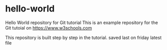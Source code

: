 # hello-world
Hello World repository for Git tutorial
This is an example repository for the Git tutoial on https://www.w3schools.com

This repository is built step by step in the tutorial.
saved last on friday
latest file
